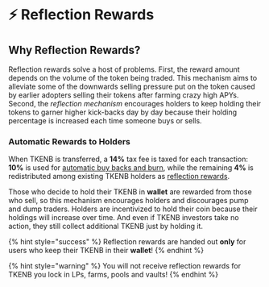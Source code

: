 # ⚡ Reflection Rewards

## Why Reflection Rewards?

Reflection rewards solve a host of problems. First, the reward amount depends on the volume of the token being traded. This mechanism aims to alleviate some of the downwards selling pressure put on the token caused by earlier adopters selling their tokens after farming crazy high APYs. Second, the _reflection mechanism_ encourages holders to keep holding their tokens to garner higher kick-backs day by day because their holding percentage is increased each time someone buys or sells.

### **Automatic Rewards to Holders**

When TKENB is transferred, a **14%** tax fee is taxed for each transaction: **10%** is used for [automatic buy backs and burn](../features/automatic-burning.md), while the remaining **4%** is redistributed among existing TKENB holders as [reflection rewards](reflection-rewards.md). 

Those who decide to hold their TKENB in **wallet** are rewarded from those who sell, so this mechanism encourages holders and discourages pump and dump traders. Holders are incentivized to hold their coin because their holdings will increase over time. And even if TKENB investors take no action, they still collect additional TKENB just by holding it.

{% hint style="success" %}
Reflection rewards are handed out **only** for users who keep their TKENB in their **wallet**!
{% endhint %}

{% hint style="warning" %}
You will not receive reflection rewards for TKENB you lock in LPs, farms, pools and vaults!
{% endhint %}

